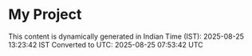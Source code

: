 # My Project

This content is dynamically generated in Indian Time (IST): 2025-08-25 13:23:42 IST
Converted to UTC: 2025-08-25 07:53:42 UTC
